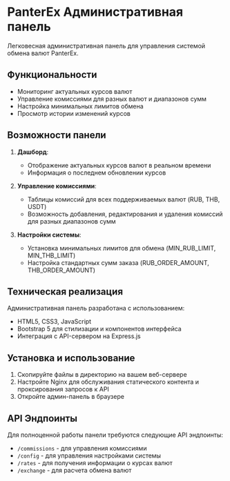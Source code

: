 # PanterEx Административная панель

Легковесная административная панель для управления системой обмена валют PanterEx.

## Функциональности

- Мониторинг актуальных курсов валют
- Управление комиссиями для разных валют и диапазонов сумм
- Настройка минимальных лимитов обмена
- Просмотр истории изменений курсов

## Возможности панели

1. **Дашборд**: 
   - Отображение актуальных курсов валют в реальном времени
   - Информация о последнем обновлении курсов

2. **Управление комиссиями**:
   - Таблицы комиссий для всех поддерживаемых валют (RUB, THB, USDT)
   - Возможность добавления, редактирования и удаления комиссий для разных диапазонов сумм

3. **Настройки системы**:
   - Установка минимальных лимитов для обмена (MIN_RUB_LIMIT, MIN_THB_LIMIT)
   - Настройка стандартных сумм заказа (RUB_ORDER_AMOUNT, THB_ORDER_AMOUNT)

## Техническая реализация

Административная панель разработана с использованием:
- HTML5, CSS3, JavaScript
- Bootstrap 5 для стилизации и компонентов интерфейса
- Интеграция с API-сервером на Express.js

## Установка и использование

1. Скопируйте файлы в директорию на вашем веб-сервере
2. Настройте Nginx для обслуживания статического контента и проксирования запросов к API
3. Откройте админ-панель в браузере

## API Эндпоинты

Для полноценной работы панели требуются следующие API эндпоинты:
- `/commissions` - для управления комиссиями
- `/config` - для управления настройками системы
- `/rates` - для получения информации о курсах валют
- `/exchange` - для расчета обмена валют